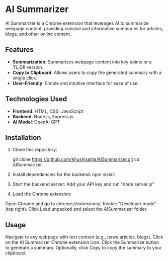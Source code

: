 # AI Summarizer

AI Summarizer is a Chrome extension that leverages AI to summarize webpage content, providing concise and informative summaries for articles, blogs, and other online content.

## Features

- **Summarization**: Summarizes webpage content into key points or a TL;DR version.
- **Copy to Clipboard**: Allows users to copy the generated summary with a single click.
- **User-Friendly**: Simple and intuitive interface for ease of use.

## Technologies Used

- **Frontend**: HTML, CSS, JavaScript
- **Backend**: Node.js, Express.js
- **AI Model**: OpenAI GPT

## Installation

1. Clone this repository:
 
   git clone https://github.com/khushisatija/AISummarizer.git
   cd AISummarizer
   
2. Install dependencies for the backend:
   npm install

3. Start the backend server:
   Add your API key and run "node server.js"
   

5. Load the Chrome extension:

  Open Chrome and go to chrome://extensions/.
  Enable "Developer mode" (top right).
  Click Load unpacked and select the AISummarizer folder.

## Usage

  Navigate to any webpage with text content (e.g., news articles, blogs).
  Click on the AI Summarizer Chrome extension icon.
  Click the Summarize button to generate a summary.
  Optionally, click Copy to copy the summary to your clipboard.
